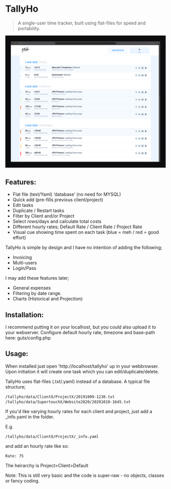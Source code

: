 # TallyHo
> A single-user time tracker, built using flat-files for speed and portability.

![Preview](https://raw.githubusercontent.com/sleggat/TallyHo/master/screenshot01.jpg)


## Features:
- Flat file (text/Yaml) ‘database’ (no need for MYSQL)
- Quick add (pre-fills previous client/project)
- Edit tasks
- Duplicate / Restart tasks
- Filter by Client and/or Project
- Select rows/days and calculate total costs
- Different hourly rates; Default Rate / Client Rate / Project Rate
- Visual cue showing time spent on each task (blue = meh / red = good effort)

TallyHo is simple by design and I have no intention of adding the following;
- Invoicing
- Multi-users
- Login/Pass

I may add these features later;
- General expenses
- Filtering by date range.
- Charts (Historical and Projection)

## Installation:

I recommend putting it on your localhost, but you could also upload it to your webserver.
Configure default hourly rate, timezone and base-path here: guts/config.php

## Usage:

When installed just open 'http://localhost/tallyho' up in your webbrowser. Upon initiation it will create one task which you can edit/duplicate/delete.


TallyHo uses flat-files (.txt/.yaml) instead of a database. A typical file structure;
```
/tallyho/data/ClientO/ProjectX/20191009-1230.txt
/tallyho/data/SupertouchX/Website2020/20201010-1645.txt
```

If you'd like varying hourly rates for each client and project, just add a \_info.yaml in the folder. 

E.g.

```
/tallyho/data/ClientO/ProjectX/_info.yaml
```
and add an hourly rate like so:
```
Rate: 75
```
The heirarchy is Project>Client>Default


Note: This is still very basic and the code is super-raw - no objects, classes or fancy coding.
